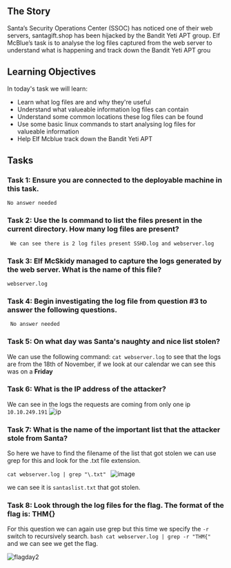 ## The Story

Santa’s Security Operations Center (SSOC) has noticed one of their web servers, santagift.shop has been hijacked by the Bandit Yeti APT group. Elf McBlue’s task is to analyse the log files captured from the web server to understand what is happening and track down the Bandit Yeti APT grou

## Learning Objectives
In today's task we will learn:
- Learn what log files are and why they're useful
- Understand what valueable information log files can contain
- Understand some common locations these log files can be found
- Use some basic linux commands to start analysing log files for valueable information
- Help Elf Mcblue track down the Bandit Yeti APT

## Tasks

### Task 1: Ensure you are connected to the deployable machine in this task.
``` No answer needed ```
### Task 2: Use the ls command to list the files present in the current directory. How many log files are present?
``` We can see there is 2 log files present SSHD.log and webserver.log```
### Task 3: Elf McSkidy managed to capture the logs generated by the web server. What is the name of this file?
```webserver.log```
### Task 4: Begin investigating the log file from question #3 to answer the following questions.
``` No answer needed```
### Task 5: On what day was Santa's naughty and nice list stolen?
We can use the following command: ```cat webserver.log``` to see that the logs are from the 18th of November, if we look at our calendar we can see this was on a **Friday**
### Task 6: What is the IP address of the attacker?
We can see in the logs the requests are coming from only one ip ```10.10.249.191```
![ip](https://user-images.githubusercontent.com/84150540/207566495-c37dff4f-0991-4e34-85c3-3cd8653e00b1.png)

### Task 7: What is the name of the important list that the attacker stole from Santa?
So here we have to find the filename of the list that got stolen we can use grep for this and look for the .txt file extension.

```cat webserver.log | grep "\.txt" ```
![image](https://user-images.githubusercontent.com/84150540/207569496-b5098afd-2426-4035-944b-9804284f8784.png)

we can see it is ```santaslist.txt``` that got stolen.


### Task 8: Look through the log files for the flag. The format of the flag is: THM{}

For this question we can again use grep but this time we specify the ``` -r ``` switch to recursively search.
```bash cat webserver.log | grep -r "THM{" ```
and we can see we get the flag.

![flagday2](https://user-images.githubusercontent.com/84150540/207570528-c2fed3df-d7ac-4e70-a1eb-a9b4aaaafdf1.png)

